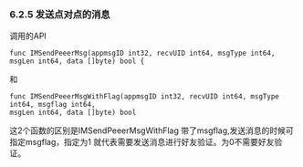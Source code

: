 ### 6.2.5 发送点对点的消息

调用的API

```
func IMSendPeeerMsg(appmsgID int32, recvUID int64, msgType int64, msgLen int64, data []byte) bool {
```

和

```
func IMSendPeeerMsgWithFlag(appmsgID int32, recvUID int64, msgType int64, msgflag int64, 
msgLen int64, data []byte) bool
```

这2个函数的区别是IMSendPeeerMsgWithFlag 带了msgflag,发送消息的时候可指定msgflag，指定为1 就代表需要发送消息进行好友验证。为0不需要好友验证。



